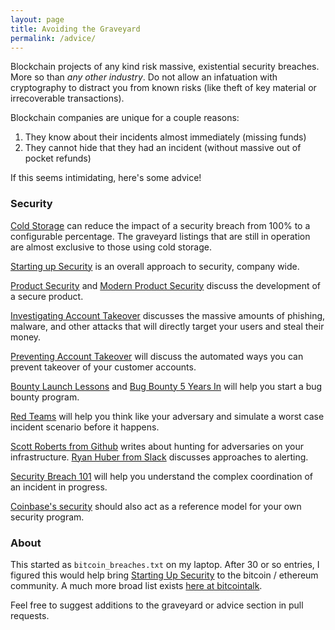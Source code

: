 ```yaml
---
layout: page
title: Avoiding the Graveyard
permalink: /advice/
---
```


Blockchain projects of any kind risk massive, existential security breaches. More so than _any other industry_. Do not allow an infatuation with cryptography to distract you from  known risks (like theft of key material or irrecoverable transactions).

 Blockchain companies are unique for a couple reasons:

 1. They know about their incidents almost immediately (missing funds)
 2. They cannot hide that they had an incident (without massive out of pocket refunds)

 If this seems intimidating, here's some advice!

### Security

[Cold Storage][CS] can reduce the impact of a security breach from 100% to a configurable percentage. The graveyard listings that are still in operation are almost exclusive to those using cold storage.

[Starting up Security][SUS] is an overall approach to security, company wide.

[Product Security][SUSSPS] and [Modern Product Security][MPS] discuss the development of a secure product.

[Investigating Account Takeover][SUSSATO] discusses the massive amounts of phishing, malware, and other attacks that will directly target your users and steal their money.

[Preventing Account Takeover][SUSSPAT] will discuss the automated ways you can prevent takeover of your customer accounts.

[Bounty Launch Lessons][SUSBB] and [Bug Bounty 5 Years In][BBFYI] will help you start a bug bounty program.

[Red Teams][SUSRT] will help you think like your adversary and simulate a worst case incident scenario before it happens.

[Scott Roberts from Github][IRDEAD] writes about hunting for adversaries on your infrastructure. [Ryan Huber from Slack][DSA] discusses approaches to alerting.

[Security Breach 101][SUSSSB] will help you understand the complex coordination of an incident in progress.

[Coinbase's security][CBS] should also act as a reference model for your own security program.

### About

This started as `bitcoin_breaches.txt` on my laptop. After 30 or so entries, I figured this would help bring [Starting Up Security][SUSS] to the bitcoin / ethereum community. A much more broad list exists [here at bitcointalk][bitcointalk].

Feel free to suggest additions to the graveyard or advice section in pull requests.

[bitcointalk]: https://bitcointalk.org/index.php?topic=83794.0
[SUSS]: https://medium.com/starting-up-security
[SUS]: https://medium.com/starting-up-security/starting-up-security-87839ab21bae#.m120kdhur
[SUSSPS]: https://medium.com/starting-up-security/starting-up-security-85382451ae2e#.i290cvwdn
[SUSSATO]: https://medium.com/starting-up-security/investigating-account-takeover-21514954aa8f#.3mu9v6es0
[SUSSPAT]: https://medium.com/starting-up-security/preventing-account-takeover-c914fa07fb45#.lf7dzfy9m
[SUSBB]: https://medium.com/starting-up-security/bounty-launch-lessons-c7c3be3f5b#.wx2pkfjt3
[SUSRT]: https://medium.com/starting-up-security/red-teams-6faa8d95f602#.r40mml4re
[SUSSSB]: https://medium.com/starting-up-security/security-breach-101-b0f7897c027c
[BBFYI]: https://medium.com/@collingreene/bug-bounty-5-years-in-c95cda604365#.96dca24fk
[IRDEAD]: https://sroberts.github.io/2015/04/14/ir-is-dead-long-live-ir/
[MPS]: https://medium.com/@collingreene/modern-application-security-6fe53d7fc055#.2ul67qgbn
[DSA]: https://slack.engineering/distributed-security-alerting-c89414c992d6#.dkuulzsyr
[CBS]: https://medium.com/the-coinbase-blog/how-coinbase-builds-secure-infrastructure-to-store-bitcoin-in-the-cloud-30a6504e40ba#.yec4b2bbv
[CS]: https://en.bitcoin.it/wiki/Cold_storage
